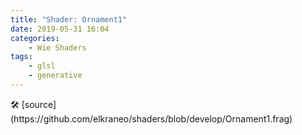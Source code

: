 ```yaml
---
title: "Shader: Ornament1"
date: 2019-05-31 16:04
categories:
	- Wie Shaders
tags:
	- glsl
	- generative
---
```


<section>
	<canvas class="glslCanvas" data-fragment-url="https://raw.githubusercontent.com/elkraneo/shaders/develop/Ornament1.frag">
	</canvas>
</section>
🛠 [source](https://github.com/elkraneo/shaders/blob/develop/Ornament1.frag)